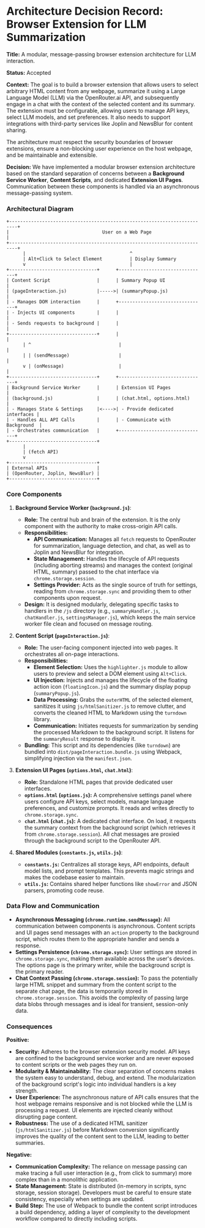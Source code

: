 # Architecture Decision Record: Browser Extension for LLM Summarization

**Title:** A modular, message-passing browser extension architecture for LLM interaction.

**Status:** Accepted

**Context:**
The goal is to build a browser extension that allows users to select arbitrary HTML content from any webpage, summarize it using a Large Language Model (LLM) via the OpenRouter.ai API, and subsequently engage in a chat with the context of the selected content and its summary. The extension must be configurable, allowing users to manage API keys, select LLM models, and set preferences. It also needs to support integrations with third-party services like Joplin and NewsBlur for content sharing.

The architecture must respect the security boundaries of browser extensions, ensure a non-blocking user experience on the host webpage, and be maintainable and extensible.

**Decision:**
We have implemented a modular browser extension architecture based on the standard separation of concerns between a **Background Service Worker**, **Content Scripts**, and dedicated **Extension UI Pages**. Communication between these components is handled via an asynchronous message-passing system.

### Architectural Diagram

```
+-------------------------------------------------------------------------+
|                                  User on a Web Page                     |
+-------------------------------------------------------------------------+
      |                                      ^
      | Alt+Click to Select Element          | Display Summary
      v                                      |
+--------------------------------+      +--------------------------------+
| Content Script                 |      | Summary Popup UI               |
| (pageInteraction.js)           |----->| (summaryPopup.js)              |
| - Manages DOM interaction      |      +--------------------------------+
| - Injects UI components        |      |                                |
| - Sends requests to background |      |                                |
+--------------------------------+      |                                |
      | ^                                |                                |
      | | (sendMessage)                  |                                |
      v | (onMessage)                    |                                |
+--------------------------------+      +--------------------------------+
| Background Service Worker      |      | Extension UI Pages             |
| (background.js)                |      | (chat.html, options.html)      |
| - Manages State & Settings     |<---->| - Provide dedicated interfaces |
| - Handles ALL API Calls        |      | - Communicate with Background  |
| - Orchestrates communication   |      +--------------------------------+
+--------------------------------+
      |
      | (fetch API)
      v
+--------------------------------+
| External APIs                  |
| (OpenRouter, Joplin, NewsBlur) |
+--------------------------------+
```

### Core Components

1.  **Background Service Worker (`background.js`)**:
    - **Role:** The central hub and brain of the extension. It is the only component with the authority to make cross-origin API calls.
    - **Responsibilities:**
      - **API Communication:** Manages all `fetch` requests to OpenRouter for summarization, language detection, and chat, as well as to Joplin and NewsBlur for integration.
      - **State Management:** Handles the lifecycle of API requests (including aborting streams) and manages the context (original HTML, summary) passed to the chat interface via `chrome.storage.session`.
      - **Settings Provider:** Acts as the single source of truth for settings, reading from `chrome.storage.sync` and providing them to other components upon request.
    - **Design:** It is designed modularly, delegating specific tasks to handlers in the `/js` directory (e.g., `summaryHandler.js`, `chatHandler.js`, `settingsManager.js`), which keeps the main service worker file clean and focused on message routing.

2.  **Content Script (`pageInteraction.js`)**:
    - **Role:** The user-facing component injected into web pages. It orchestrates all on-page interactions.
    - **Responsibilities:**
      - **Element Selection:** Uses the `highlighter.js` module to allow users to preview and select a DOM element using `Alt+Click`.
      - **UI Injection:** Injects and manages the lifecycle of the floating action icon (`floatingIcon.js`) and the summary display popup (`summaryPopup.js`).
      - **Data Processing:** Grabs the `outerHTML` of the selected element, sanitizes it using `js/htmlSanitizer.js` to remove clutter, and converts the cleaned HTML to Markdown using the `turndown` library.
      - **Communication:** Initiates requests for summarization by sending the processed Markdown to the background script. It listens for the `summaryResult` response to display it.
    - **Bundling:** This script and its dependencies (like `turndown`) are bundled into `dist/pageInteraction.bundle.js` using Webpack, simplifying injection via the `manifest.json`.

3.  **Extension UI Pages (`options.html`, `chat.html`)**:
    - **Role:** Standalone HTML pages that provide dedicated user interfaces.
    - **`options.html` (`options.js`):** A comprehensive settings panel where users configure API keys, select models, manage language preferences, and customize prompts. It reads and writes directly to `chrome.storage.sync`.
    - **`chat.html` (`chat.js`):** A dedicated chat interface. On load, it requests the summary context from the background script (which retrieves it from `chrome.storage.session`). All chat messages are proxied through the background script to the OpenRouter API.

4.  **Shared Modules (`constants.js`, `utils.js`)**:
    - **`constants.js`:** Centralizes all storage keys, API endpoints, default model lists, and prompt templates. This prevents magic strings and makes the codebase easier to maintain.
    - **`utils.js`:** Contains shared helper functions like `showError` and JSON parsers, promoting code reuse.

### Data Flow and Communication

- **Asynchronous Messaging (`chrome.runtime.sendMessage`):** All communication between components is asynchronous. Content scripts and UI pages send messages with an `action` property to the background script, which routes them to the appropriate handler and sends a response.
- **Settings Persistence (`chrome.storage.sync`):** User settings are stored in `chrome.storage.sync`, making them available across the user's devices. The options page is the primary writer, while the background script is the primary reader.
- **Chat Context Passing (`chrome.storage.session`):** To pass the potentially large HTML snippet and summary from the content script to the separate chat page, the data is temporarily stored in `chrome.storage.session`. This avoids the complexity of passing large data blobs through messages and is ideal for transient, session-only data.

### Consequences

**Positive:**

- **Security:** Adheres to the browser extension security model. API keys are confined to the background service worker and are never exposed to content scripts or the web pages they run on.
- **Modularity & Maintainability:** The clear separation of concerns makes the system easy to understand, debug, and extend. The modularization of the background script's logic into individual handlers is a key strength.
- **User Experience:** The asynchronous nature of API calls ensures that the host webpage remains responsive and is not blocked while the LLM is processing a request. UI elements are injected cleanly without disrupting page content.
- **Robustness:** The use of a dedicated HTML sanitizer (`js/htmlSanitizer.js`) before Markdown conversion significantly improves the quality of the content sent to the LLM, leading to better summaries.

**Negative:**

- **Communication Complexity:** The reliance on message passing can make tracing a full user interaction (e.g., from click to summary) more complex than in a monolithic application.
- **State Management:** State is distributed (in-memory in scripts, sync storage, session storage). Developers must be careful to ensure state consistency, especially when settings are updated.
- **Build Step:** The use of Webpack to bundle the content script introduces a build dependency, adding a layer of complexity to the development workflow compared to directly including scripts.
